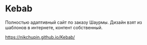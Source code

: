 # Kebab
Полностью адаптивный сайт по заказу Шаурмы. Дизайн взят из шаблонов в интернете, контент собственный.

https://nikchupin.github.io/Kebab/
